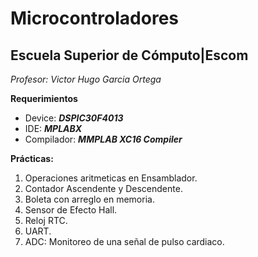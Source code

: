 # Microcontroladores
## Escuela Superior de Cómputo|Escom 
*Profesor: Victor Hugo Garcia Ortega*

**Requerimientos**
- Device: ***DSPIC30F4013***
- IDE: ***MPLABX***
- Compilador: ***MMPLAB XC16 Compiler***

**Prácticas:**
1. Operaciones aritmeticas en Ensamblador.
2. Contador Ascendente y Descendente.
3. Boleta con arreglo en memoria.
4. Sensor de Efecto Hall.
5. Reloj RTC.
6. UART.
7. ADC: Monitoreo de una señal de pulso cardiaco.